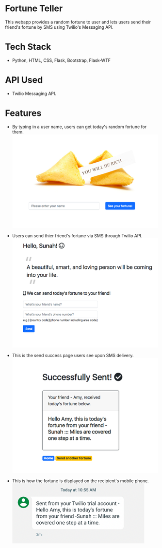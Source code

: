 # Fortune Teller
This webapp provides a random fortune to user and lets users send their friend's fortune by SMS using Twilio's Messaging API.

# Tech Stack
- Python, HTML, CSS, Flask, Bootstrap, Flask-WTF

# API Used
- Twilio Messaging API.

# Features
- By typing in a user name, users can get today's random fortune for them.
![alt text](https://github.com/parksunah/Fortune_teller/blob/master/static/Home.png?raw=true)

- Users can send thier friend's fortune via SMS through Twilio API.
![alt text](https://github.com/parksunah/Fortune_teller/blob/master/static/Fortune.png?raw=true)

- This is the send success page users see upon SMS delivery.
![alt text](https://github.com/parksunah/Fortune_teller/blob/master/static/Fortune_delivery.png?raw=true)

- This is how the fortune is displayed on the recipient's mobile phone.
![alt text](https://github.com/parksunah/Fortune_teller/blob/master/static/SMS.png?raw=true)
